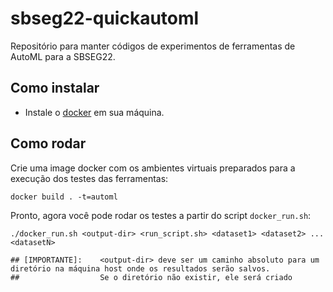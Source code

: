 # sbseg22-quickautoml

Repositório para manter códigos de experimentos de ferramentas de AutoML para a SBSEG22.

## Como instalar 
- Instale o [docker](https://docs.docker.com/engine/install/) em sua máquina. 

## Como rodar

Crie uma image docker com os ambientes virtuais preparados para a execução dos testes das ferramentas:
```
docker build . -t=automl
```

Pronto, agora você pode rodar os testes a partir do script `docker_run.sh`:

```
./docker_run.sh <output-dir> <run_script.sh> <dataset1> <dataset2> ... <datasetN>

## [IMPORTANTE]:    <output-dir> deve ser um caminho absoluto para um diretório na máquina host onde os resultados serão salvos. 
##                  Se o diretório não existir, ele será criado
```